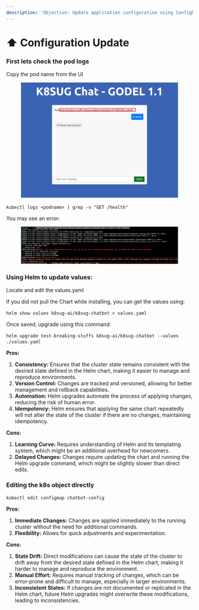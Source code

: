 ```yaml
---
description: 'Objective: Update application configuration using ConfigMaps.'
---
```


# ⬆️ Configuration Update

### First lets check the pod logs

Copy  the pod name from the UI

<figure><img src="../.gitbook/assets/image (18).png" alt=""><figcaption></figcaption></figure>

```
kubectl logs <podname> | grep -v "GET /health"
```

You may see an error:

<figure><img src="../.gitbook/assets/image (19).png" alt=""><figcaption></figcaption></figure>

### Using Helm to update values:

Locate and edit the values.yaml&#x20;

If you did not pull the Chart while installing, you can get the values using:

```
helm show values k8sug-ai/k8sug-chatbot > values.yaml
```

Once saved, upgrade using this command:

```
helm upgrade test-breaking-stuffs k8sug-ai/k8sug-chatbot --values ./values.yaml
```

**Pros:**

1. **Consistency:** Ensures that the cluster state remains consistent with the desired state defined in the Helm chart, making it easier to manage and reproduce environments.
2. **Version Control:** Changes are tracked and versioned, allowing for better management and rollback capabilities.
3. **Automation:** Helm upgrades automate the process of applying changes, reducing the risk of human error.
4. **Idempotency:** Helm ensures that applying the same chart repeatedly will not alter the state of the cluster if there are no changes, maintaining idempotency.

**Cons:**

1. **Learning Curve:** Requires understanding of Helm and its templating system, which might be an additional overhead for newcomers.
2. **Delayed Changes:** Changes require updating the chart and running the Helm upgrade command, which might be slightly slower than direct edits.



### Editing the k8s object directly

```
kubectl edit configmap chatbot-config
```

**Pros:**

1. **Immediate Changes:** Changes are applied immediately to the running cluster without the need for additional commands.
2. **Flexibility:** Allows for quick adjustments and experimentation.

**Cons:**

1. **State Drift:** Direct modifications can cause the state of the cluster to drift away from the desired state defined in the Helm chart, making it harder to manage and reproduce the environment.
2. **Manual Effort:** Requires manual tracking of changes, which can be error-prone and difficult to manage, especially in larger environments.
3. **Inconsistent States:** If changes are not documented or replicated in the Helm chart, future Helm upgrades might overwrite these modifications, leading to inconsistencies.

